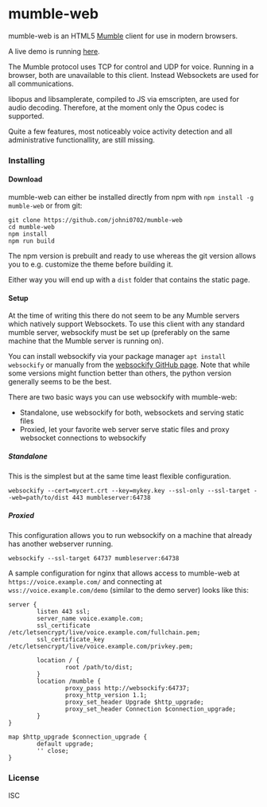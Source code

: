 # mumble-web

mumble-web is an HTML5 [Mumble] client for use in modern browsers.

A live demo is running [here](https://voice.johni0702.de/?address=voice.johni0702.de&port=443/demo).

The Mumble protocol uses TCP for control and UDP for voice.
Running in a browser, both are unavailable to this client.
Instead Websockets are used for all communications.

libopus and libsamplerate, compiled to JS via emscripten, are used for audio decoding.
Therefore, at the moment only the Opus codec is supported.

Quite a few features, most noticeably voice activity detection and all
administrative functionallity, are still missing.

### Installing

#### Download
mumble-web can either be installed directly from npm with `npm install -g mumble-web`
or from git:

```
git clone https://github.com/johni0702/mumble-web
cd mumble-web
npm install
npm run build
```

The npm version is prebuilt and ready to use whereas the git version allows you
to e.g. customize the theme before building it.

Either way you will end up with a `dist` folder that contains the static page.

#### Setup
At the time of writing this there do not seem to be any Mumble servers
which natively support Websockets. To use this client with any standard mumble
server, websockify must be set up (preferably on the same machine that the
Mumble server is running on).

You can install websockify via your package manager `apt install websockify` or
manually from the [websockify GitHub page]. Note that while some versions might
function better than others, the python version generally seems to be the best.

There are two basic ways you can use websockify with mumble-web:
- Standalone, use websockify for both, websockets and serving static files
- Proxied, let your favorite web server serve static files and proxy websocket connections to websockify

##### Standalone
This is the simplest but at the same time least flexible configuration.
```
websockify --cert=mycert.crt --key=mykey.key --ssl-only --ssl-target --web=path/to/dist 443 mumbleserver:64738
```

##### Proxied
This configuration allows you to run websockify on a machine that already has
another webserver running.
```
websockify --ssl-target 64737 mumbleserver:64738
```

A sample configuration for nginx that allows access to mumble-web at 
`https://voice.example.com/` and connecting at `wss://voice.example.com/demo`
(similar to the demo server) looks like this:
```
server {
        listen 443 ssl;
        server_name voice.example.com;
        ssl_certificate /etc/letsencrypt/live/voice.example.com/fullchain.pem;
        ssl_certificate_key /etc/letsencrypt/live/voice.example.com/privkey.pem;

        location / {
                root /path/to/dist;
        }
        location /mumble {
                proxy_pass http://websockify:64737;
                proxy_http_version 1.1;
                proxy_set_header Upgrade $http_upgrade;
                proxy_set_header Connection $connection_upgrade;
        }
}

map $http_upgrade $connection_upgrade {
        default upgrade;
        '' close;
}
```

### License
ISC

[Mumble]: https://wiki.mumble.info/wiki/Main_Page
[websockify GitHub page]: https://github.com/novnc/websockify
